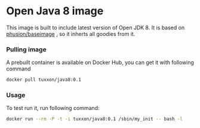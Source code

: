 # Open Java 8 image

This image is built to include latest version of Open JDK 8. It is based on [phusion/baseimage](https://registry.hub.docker.com/u/phusion/baseimage/) , so it inherts all goodies from it.

### Pulling image

A prebuilt container is available on Docker Hub, you can get it with following command

```sh
docker pull tuxxon/java8:0.1
```

### Usage

To test run it, run following command:

```sh
docker run --rm -P -t -i tuxxon/java8:0.1 /sbin/my_init -- bash -l
```
